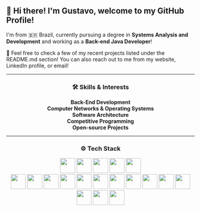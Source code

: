 ## 👋 Hi there! I'm Gustavo, welcome to my GitHub Profile!

I'm from 🇧🇷 Brazil, currently pursuing a degree in **Systems Analysis and Development** and working as a **Back-end Java Developer**!

🚀 Feel free to check a few of my recent projects listed under the README.md section! You can also reach out to me from my website, LinkedIn profile, or email!

---

<div align="center">
  <h3> 🛠️ Skills & Interests </h3>
  <b>Back-End Development</b><br>
  <b>Computer Networks & Operating Systems</b><br>
  <b>Software Architecture</b><br>
  <b>Competitive Programming</b><br>
  <b>Open-source Projects</b>
</div>

---
<div align="center">
  <h3> ⚙️ Tech Stack </h3>
  <img src="https://img.shields.io/badge/Go-%2300ADD8?style=for-the-badge&logo=go&logoColor=white" height="40" />
  <img src="https://img.shields.io/badge/Java-%23ED8B00?style=for-the-badge&logo=openjdk&logoColor=white" height="40" />
  <img src="https://img.shields.io/badge/C-%2300599C?style=for-the-badge&logo=c&logoColor=white" height="40" />
  <img src="https://img.shields.io/badge/TypeScript-%233178C6?style=for-the-badge&logo=typescript&logoColor=white" height="40" />
  <img src="https://img.shields.io/badge/JavaScript-%23F7DF1E?style=for-the-badge&logo=javascript&logoColor=black" height="40" />
  
  <br>

  <img src="https://img.shields.io/badge/Spring-%236DB33F?style=for-the-badge&logo=spring&logoColor=white" height="40" />

  <img src="https://img.shields.io/badge/Node.js-%23339933?style=for-the-badge&logo=node.js&logoColor=white" height="40" />
  <img src="https://img.shields.io/badge/PostgreSQL-%23336791?style=for-the-badge&logo=postgresql&logoColor=white" height="40" />
  <img src="https://img.shields.io/badge/MongoDB-%2347A248?style=for-the-badge&logo=mongodb&logoColor=white" height="40" />
  <img src="https://img.shields.io/badge/Redis-%23DC382D?style=for-the-badge&logo=redis&logoColor=white" height="40" />
  <img src="https://img.shields.io/badge/Docker-%230db7ed?style=for-the-badge&logo=docker&logoColor=white" height="40" />
  <img src="https://img.shields.io/badge/Kubernetes-%23326ce5?style=for-the-badge&logo=kubernetes&logoColor=white" height="40" />
  <img src="https://img.shields.io/badge/Git-%23F05033?style=for-the-badge&logo=git&logoColor=white" height="40" />
  <img src="https://img.shields.io/badge/AWS-%23FF9900?style=for-the-badge&logo=amazonaws&logoColor=white" height="40" />
  <img src="https://img.shields.io/badge/Terraform-%235835CC?style=for-the-badge&logo=terraform&logoColor=white" height="40" />
  <img src="https://img.shields.io/badge/Jenkins-%23D24939?style=for-the-badge&logo=jenkins&logoColor=white" height="40" />
  <img src="https://img.shields.io/badge/Swagger-%2385EA2D?style=for-the-badge&logo=swagger&logoColor=black" height="40" />
  <img src="https://img.shields.io/badge/RabbitMQ-%23FF6600?style=for-the-badge&logo=rabbitmq&logoColor=white" height="40" />
  <img src="https://img.shields.io/badge/Kafka-%23231F20?style=for-the-badge&logo=apache-kafka&logoColor=white" height="40" />
</div>

